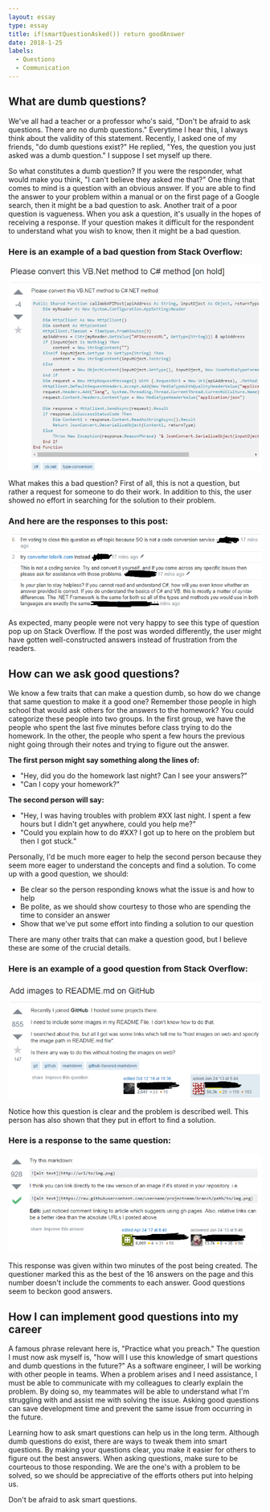 ```yaml
---
layout: essay
type: essay
title: if(smartQuestionAsked()) return goodAnswer
date: 2018-1-25
labels:
  - Questions
  - Communication
---
```


## What are dumb questions? ##

We've all had a teacher or a professor who's said, "Don't be afraid to ask questions.  There are no dumb questions."  Everytime I hear this, I always think about the validity of this statement.  Recently, I asked one of my friends, "do dumb questions exist?"  He replied, "Yes, the question you just asked was a dumb question."  I suppose I set myself up there.

So what constitutes a dumb question?  If you were the responder, what would make you think, "I can't believe they asked me that?"  One thing that comes to mind is a question with an obvious answer.  If you are able to find the answer to your problem within a manual or on the first page of a Google search, then it might be a bad question to ask.  Another trait of a poor question is vagueness.  When you ask a question, it's usually in the hopes of receiving a response.  If your question makes it difficult for the respondent to understand what you wish to know, then it might be a bad question.

### Here is an example of a bad question from Stack Overflow: ###
![A bad question from Stack Overflow](/images/bad_question_SO.png)

What makes this a bad question?  First of all, this is not a question, but rather a request for someone to do their work.  In addition to this, the user showed no effort in searching for the solution to their problem.

### And here are the responses to this post: ###
![Responses to the bad question](/images/bad_answer_SO.png)

As expected, many people were not very happy to see this type of question pop up on Stack Overflow.  If the post was worded differently, the user might have gotten well-constructed answers instead of frustration from the readers.

## How can we ask good questions? ##

We know a few traits that can make a question dumb, so how do we change that same question to make it a good one?  Remember those people in high school that would ask others for the answers to the homework?  You could categorize these people into two groups.  In the first group, we have the people who spent the last five minutes before class trying to do the homework.  In the other, the people who spent a few hours the previous night going through their notes and trying to figure out the answer.

**The first person might say something along the lines of:**
* "Hey, did you do the homework last night? Can I see your answers?"
* "Can I copy your homework?" 

**The second person will say:**
* "Hey, I was having troubles with problem #XX last night.  I spent a few hours but I didn't get anywhere, could you help me?"
* "Could you explain how to do #XX?  I got up to here on the problem but then I got stuck."

Personally, I'd be much more eager to help the second person because they seem more eager to understand the concepts and find a solution.  To come up with a good question, we should:
* Be clear so the person responding knows what the issue is and how to help
* Be polite, as we should show courtesy to those who are spending the time to consider an answer
* Show that we've put some effort into finding a solution to our question

There are many other traits that can make a question good, but I believe these are some of the crucial details.

### Here is an example of a good question from Stack Overflow: ###
![A good question from Stack Overflow](/images/good_question_SO.png)

Notice how this question is clear and the problem is described well.  This person has also shown that they put in effort to find a solution.

### Here is a response to the same question: ###
![A response to the good question](/images/good_answer_SO.png)

This response was given within two minutes of the post being created. The questioner marked this as the best of the 16 answers on the page and this number doesn't include the comments to each answer.  Good questions seem to beckon good answers.

## How I can implement good questions into my career ##

A famous phrase relevant here is, "Practice what you preach."  The question I must now ask myself is, "how will I use this knowledge of smart questions and dumb questions in the future?"  As a software engineer, I will be working with other people in teams.  When a problem arises and I need assistance, I must be able to communicate with my colleagues to clearly explain the problem.  By doing so, my teammates will be able to understand what I'm struggling with and assist me with solving the issue.  Asking good questions can save development time and prevent the same issue from occurring in the future.

Learning how to ask smart questions can help us in the long term.  Although dumb questions do exist, there are ways to tweak them into smart questions.  By making your questions clear, you make it easier for others to figure out the best answers.  When asking questions, make sure to be courteous to those responding.  We are the one's with a problem to be solved, so we should be appreciative of the efforts others put into helping us.  

Don't be afraid to ask smart questions.
